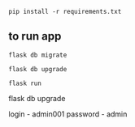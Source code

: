 
```
pip install -r requirements.txt
```

## to run app

```
flask db migrate
```

```
flask db upgrade
```

```
flask run
```


flask db upgrade


login - admin001
password - admin


